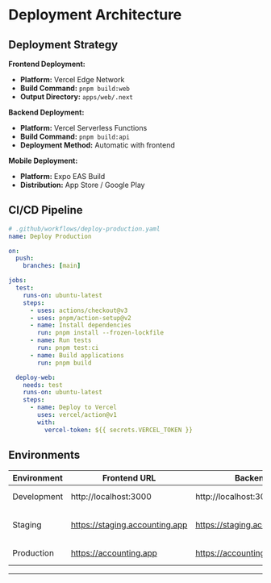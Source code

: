 # Deployment Architecture

## Deployment Strategy

**Frontend Deployment:**
- **Platform:** Vercel Edge Network
- **Build Command:** `pnpm build:web`
- **Output Directory:** `apps/web/.next`

**Backend Deployment:**
- **Platform:** Vercel Serverless Functions
- **Build Command:** `pnpm build:api`
- **Deployment Method:** Automatic with frontend

**Mobile Deployment:**
- **Platform:** Expo EAS Build
- **Distribution:** App Store / Google Play

## CI/CD Pipeline

```yaml
# .github/workflows/deploy-production.yaml
name: Deploy Production

on:
  push:
    branches: [main]

jobs:
  test:
    runs-on: ubuntu-latest
    steps:
      - uses: actions/checkout@v3
      - uses: pnpm/action-setup@v2
      - name: Install dependencies
        run: pnpm install --frozen-lockfile
      - name: Run tests
        run: pnpm test:ci
      - name: Build applications
        run: pnpm build

  deploy-web:
    needs: test
    runs-on: ubuntu-latest
    steps:
      - name: Deploy to Vercel
        uses: vercel/action@v1
        with:
          vercel-token: ${{ secrets.VERCEL_TOKEN }}
```

## Environments

| Environment | Frontend URL | Backend URL | Purpose |
|------------|--------------|-------------|---------|
| Development | http://localhost:3000 | http://localhost:3000/api | Local development |
| Staging | https://staging.accounting.app | https://staging.accounting.app/api | Pre-production testing |
| Production | https://accounting.app | https://accounting.app/api | Live environment |

---

